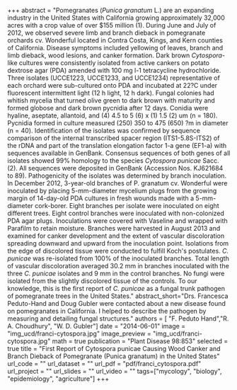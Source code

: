 +++
abstract = "Pomegranates (*Punica granatum* L.) are an expanding industry in the United States with California growing approximately 32,000 acres with a crop value of over $155 million (1). During June and July of 2012, we observed severe limb and branch dieback in pomegranate orchards cv. Wonderful located in Contra Costa, Kings, and Kern counties of California. Disease symptoms included yellowing of leaves, branch and limb dieback, wood lesions, and canker formation. Dark brown *Cytospora*-like cultures were consistently isolated from active cankers on potato dextrose agar (PDA) amended with 100 mg l-1 tetracycline hydrochloride. Three isolates (UCCE1223, UCCE1233, and UCCE1234) representative of each orchard were sub-cultured onto PDA and incubated at 22?C under fluorescent intermittent light (12 h light, 12 h dark). Fungal colonies had whitish mycelia that turned olive green to dark brown with maturity and formed globose and dark brown pycnidia after 12 days. Conidia were hyaline, aseptate, allantoid, and (4) 4.5 to 5 (6) x (1) 1.5 (2) um (n = 180). Pycnidia formed in culture measured (250) 350 to 475 (650) ?m in diameter (n = 40). Identification of the isolates was confirmed by sequence comparison of the internal transcribed spacer region (ITS1-5.8S-ITS2) of the rDNA and part of the translation elongation factor 1-a gene (EF1-a) with sequences available in GenBank. Consensus sequences of both genes of all isolates showed 99% homology to the species *Cytospora punicae* Sacc. (2). All sequences were deposited in GenBank (Accession Nos. KJ621684 to 89). Pathogenicity of the isolates was determined by branch inoculation. In December 2012, 3-year-old branches of P. granatum cv. Wonderful were inoculated by placing 5-mm-diameter mycelium plugs from the growing margin of 14-day-old PDA cultures in fresh wounds made with a 5-mm-diameter cork-borer. Eight branches per isolate were inoculated on eight different trees. Eight control branches were inoculated with non-colonized PDA agar plugs. Inoculations were covered with Vaseline and wrapped with Parafilm to retain moisture. Branches were harvested in August 2013 and examined for canker development and the extent of vascular discoloration spreading downward and upward from the inoculation point. Isolations from the edge of discolored tissue were conducted to fulfill Koch's postulates. *C. punicae* was re-isolated from 100% of the inoculated branches. Total length of vascular discoloration averaged 30.2 mm in branches inoculated with the three *C. punicae* isolates and 9 mm in the control branches. No fungi were isolated from the slightly discolored tissue of the controls. To our knowledge, this is the first report of *C. punicae* as a fungal trunk pathogen of pomegranate trees in the United States."
abstract_short="Drs. Francesca Peduto-Hand and Doug Gubler were contacted about a new disease found on pomegranates in California. I helped to describe the pathogen by measuring and detailing fungal structures."
authors = [ "F. Peduto Hand","R. A. Choudhury",  "W. D. Gubler"]
date = "2014-06-01"
image = "img_ucd/franci-cytospora.jpg"
image_preview = "img_ucd/franci-cytospora.jpg"
math = true
publication = "Plant Disease 98:853"
selected = true
title = "First Report of Cytospora punicae Causing Wood Canker and Branch Dieback of Pomegranate (Punica granatum) in the United States"
url_code = ""
url_dataset = ""
url_pdf = "pdf/franci_cytospora.pdf"
url_project = ""
url_slides = ""
url_video = ""
tags=["mycology", "biology", "epidemiology", "agriculture"]
+++